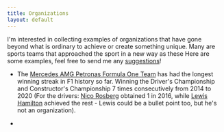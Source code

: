 ```yaml
---
title: Organizations
layout: default
---
```


I'm interested in collecting examples of organizations that have gone beyond what is ordinary to achieve or create something unique. Many are sports teams that approached the sport in a new way as these  Here are some examples, feel free to send me any [suggestions](mailto:marshall.mueller@tufts.edu)!

* The [Mercedes AMG Petronas Formula One Team](https://en.wikipedia.org/wiki/Mercedes-Benz_in_Formula_One#Mercedes-AMG_Petronas_Formula_One_Team_(2010–present)) has had the longest winning streak in F1 history so far. Winning the Driver's Championship and Constructor's Championship 7 times consecutively from 2014 to 2020 (For the drivers: [Nico Rosberg](https://en.wikipedia.org/wiki/Nico_Rosberg) obtained 1 in 2016, while [Lewis Hamilton](https://en.wikipedia.org/wiki/Lewis_Hamilton) achieved the rest - Lewis could be a bullet point too, but he's not an organization).

* 